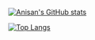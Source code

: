 [![Anisan's GitHub stats](https://github-readme-stats.vercel.app/api?username=Anisan&show_icons=true)](https://github.com/anuraghazra/github-readme-stats)

[![Top Langs](https://github-readme-stats.vercel.app/api/top-langs/?username=Anisan&layout=compact&langs_count=6)](https://github.com/anuraghazra/github-readme-stats)

